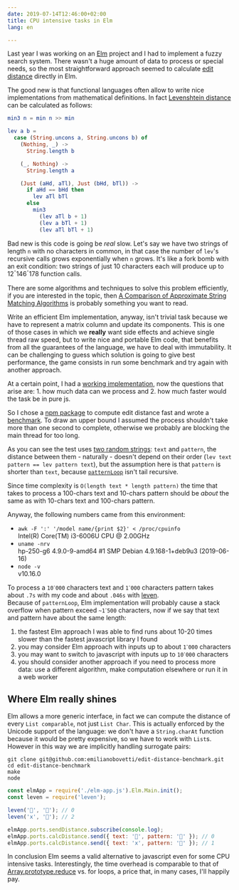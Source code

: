 ```yaml
---
date: 2019-07-14T12:46:00+02:00
title: CPU intensive tasks in Elm
lang: en

---
```

Last year I was working on an [Elm](https://elm-lang.org) project and I had to implement a fuzzy search system. There wasn't a huge amount of data to process or special needs, so the most straightforward approach seemed to calculate [edit distance](https://en.wikipedia.org/wiki/Edit_distance) directly in Elm.

The good new is that functional languages often allow to write nice implementations from mathematical definitions.
In fact [Levenshtein distance](https://en.wikipedia.org/wiki/Levenshtein_distance#Definition) can be calculated as follows:

```elm
min3 n = min n >> min

lev a b =
  case (String.uncons a, String.uncons b) of
    (Nothing, _) ->
      String.length b

    (_, Nothing) ->
      String.length a

    (Just (aHd, aTl), Just (bHd, bTl)) ->
      if aHd == bHd then
        lev aTl bTl
      else
        min3
          (lev aTl b + 1)
          (lev a bTl + 1)
          (lev aTl bTl + 1)
```

Bad new is this code is going be *real* slow. Let's say we have two strings of length `n` with no characters in common, in that case the number of `lev`'s recursive calls grows exponentially when `n` grows. It's like a fork bomb with an exit condition: two strings of just 10 characters each will produce up to 12ॱ146ॱ178 function calls.

There are some algorithms and techniques to solve this problem efficiently, if you are interested in the topic, then [A Comparison of Approximate String Matching Algorithms](https://www.cs.hut.fi/~tarhio/papers/jtu.pdf) is probably something you want to read.

Write an efficient Elm implementation, anyway, isn't trivial task because we have to represent a matrix column and update its components. This is one of those cases in which we **really** want side effects and achieve single thread raw speed, but to write nice and portable Elm code, that benefits from all the guarantees of the language, we have to deal with immutability. It can be challenging to guess which solution is going to give best performance, the game consists in run some benchmark and try again with another approach.

At a certain point, I had a [working implementation](https://package.elm-lang.org/packages/emilianobovetti/edit-distance/latest), now the questions that arise are: 1. how much data can we process and 2. how much faster would the task be in pure js.

So I chose a [npm package](https://www.npmjs.com/package/leven) to compute edit distance fast and wrote a [benchmark](https://github.com/emilianobovetti/edit-distance-benchmark/blob/master/main.js). To draw an upper bound I assumed the process shouldn't take more than one second to complete, otherwise we probably are blocking the main thread for too long.

As you can see the test uses [two random strings](https://github.com/emilianobovetti/edit-distance-benchmark/blob/2c75a072831967c0d19b94976976a218bfdd33b2/main.js#L25-L26): `text` and `pattern`, the distance between them - naturally - doesn't depend on their order (`lev text pattern == lev pattern text`), but the assumption here is that `pattern` is shorter than `text`, because [`patternLoop`](https://github.com/emilianobovetti/edit-distance/blob/35ad136177b31a87e473e6739328d710ca8b3f1c/src/EditDistance.elm#L46) isn't tail recursive.

Since time complexity is `O(length text * length pattern)` the time that takes to process a 100-chars text and 10-chars pattern should be *about* the same as with 10-chars text and 100-chars pattern.

Anyway, the following numbers came from this environment:

- `awk -F ':' '/model name/{print $2}' < /proc/cpuinfo` <br>
    Intel(R) Core(TM) i3-6006U CPU @ 2.00GHz
- `uname -nrv` <br>
    hp-250-g6 4.9.0-9-amd64 #1 SMP Debian 4.9.168-1+deb9u3 (2019-06-16)
- `node -v` <br>
    v10.16.0

To process a `10ॱ000` characters text and `1ॱ000` characters pattern takes about `.7s` with my code and about `.046s` with [leven](https://www.npmjs.com/package/leven). <br>
Because of `patternLoop`, Elm implementation will probably cause a stack overflow when pattern exceed `~1ॱ500` characters, now
if we say that text and pattern have about the same length:

1. the fastest Elm approach I was able to find runs about 10-20 times slower than the fastest javascript library I found
2. you may consider Elm approach with inputs up to about `1ॱ000` characters
3. you may want to switch to javascript with inputs up to `10ॱ000` characters
4. you should consider another approach if you need to process more data: use a different algorithm, make computation elsewhere or run it in a web worker

## Where Elm really shines

Elm allows a more generic interface, in fact we can compute the distance of every `List comparable`, not just `List Char`. This is actually enforced by the Unicode support of the language: we don't have a `String.charAt` function because it would be pretty expensive, so we have to work with `List`s. <br>
However in this way we are implicitly handling surrogate pairs:

```shell
git clone git@github.com:emilianobovetti/edit-distance-benchmark.git
cd edit-distance-benchmark
make
node
```

```js
const elmApp = require('./elm-app.js').Elm.Main.init();
const leven = require('leven');

leven('🚀', '🚀'); // 0
leven('x', '🚀'); // 2

elmApp.ports.sendDistance.subscribe(console.log);
elmApp.ports.calcDistance.send({ text: '🚀', pattern: '🚀' }); // 0
elmApp.ports.calcDistance.send({ text: 'x', pattern: '🚀' }); // 1
```

In conclusion Elm seems a valid alternative to javascript even for some CPU intensive tasks. Interestingly, the time overhead is comparable to that of [Array.prototype.reduce](https://developer.mozilla.org/en-US/docs/Web/JavaScript/Reference/Global_Objects/Array/reduce) vs. for loops, a price that, in many cases, I'll happily pay.
